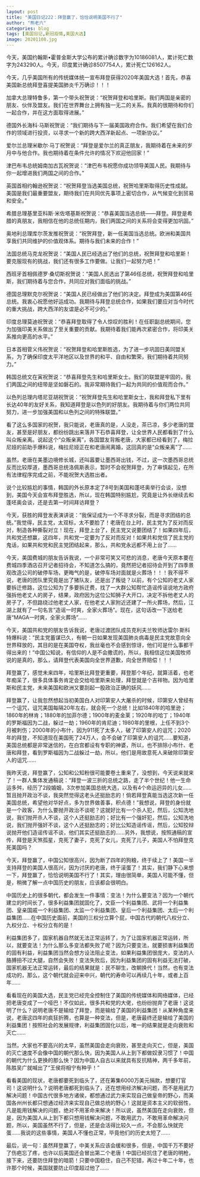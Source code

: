 ```yaml
---
layout: post
title: "美国日记222：拜登赢了，恰恰说明美国不行了"
author: "熊老六"
categories: blog
tags: [美国日记,新冠疫情,美国大选]
image: 20201108.jpg
---
```

今天，美国约翰斯•霍普金斯大学公布的累计确诊数字为10186081人，累计死亡数字为243290人。今天，印度累计确诊8507754人，累计死亡126162人。

今天，几乎美国所有的传统媒体统一宣布拜登获得2020年美国大选！首先，恭喜美国新总统拜登喜提美国肺炎千万确诊！！！

加拿大总理特鲁多，第一个带头祝贺说：“祝贺拜登和哈里斯。我们两国是亲密的朋友、伙伴及盟友。我们在世界舞台上拥有独一无二的关系。我真的很期待和你们一起合作，并在这方面取得进展。”

德国外长海科·马斯祝贺说：“我们期待与下一届美国政府合作。我们希望在我们合作的领域进行投资，以寻求一个新的跨大西洋新起点、一项新协议。”

爱尔兰总理米歇尔·马丁祝贺说：“拜登是爱尔兰的真正朋友，我期待着在未来的岁月中与他合作。我也期待着在条件允许的情况下欢迎他回家！”

津巴布韦总统姆南加古瓦祝贺说：“津巴布韦祝愿你成功领导美国人民。我期待与你一起增进我们两国之间的合作。”

英国首相约翰逊祝贺说：“祝贺拜登当选美国总统，祝贺哈里斯取得历史性成就。美国是我们最重要盟友，期待我们在共同优先事项上密切合作，从气候变化到贸易和安全。”

希腊总理基里亚科斯·米佐塔基斯祝贺说：“恭喜美国当选总统——拜登。拜登是希腊的真朋友，我相信在他的总统任期内，我们两国之间的关系将会变得更加巩固。”

奥地利总理库尔茨发推祝贺说：“祝贺拜登，新一任美国当选总统。欧洲和美国共享我们共同维护的价值观体系。期待与我们未来的合作！”

法国总统马克龙祝贺说：“美国人民已经选出了他们的总统，祝贺拜登和哈里斯！要克服现有的挑战，我们还有很多工作要做。让我们一起努力吧！”

西班牙首相佩德罗·桑切斯祝贺说：“美国人民选出了第46任总统，祝贺拜登和哈里斯，我们期待着与您合作，共同应对我们面临的挑战。”

德国总理默克尔祝贺说：“美国人民已经做出了他们的决定。拜登成为美国第46任总统。我衷心祝愿他好运成功。我期待与拜登总统合作，如果我们要应对当今时代的重大挑战，跨大西洋的友谊是必不可少的。”

印度总理莫迪祝贺说：“恭喜拜登取得了令人惊叹的胜利！在任职副总统期间，您为加强印美关系做出了至关重要的贡献。我期待着我们能再次紧密合作，将印美关系推向更高的水平。”

日本首相菅义伟祝贺说：“祝贺拜登和哈里斯胜选，为了进一步巩固日美同盟关系，为了确保印度太平洋地区以及世界的和平、自由和繁荣，我们期待着共同努力。”

韩国总统文在寅祝贺说：“恭喜拜登先生和哈里斯女士。我们的联盟是牢固的，我们两国之间的纽带是坚如磐石的。我非常期待我们一起为共同的价值观而合作。”

以色列总理内塔尼亚胡祝贺说：“祝贺拜登先生和哈里斯女士，我和拜登私下里有长达40年的友好关系，我知道拜登是以色列的好朋友。我期待着与你们两位共同努力，进一步加强美国和以色列之间的特殊联盟。”

看了这么多国家的祝贺，我只能说，老唐真的是，人没走，茶已凉，多少老唐的盟友，甚至是好朋友，都纷纷跳出来落井下石恭喜拜登，让全世界人民都看到了什么叫众叛亲离。说起这个“众叛亲离”，各国盟友背叛老唐，大家都已经看到了，梅拉尼娅的前助手爆料说，梅拉尼娅正在和老唐闹离婚，这回真的是“众叛亲离”了……

虽然，老唐在美墨边境修长城，还叫嚣要让墨西哥出钱，不过，这一次墨西哥总统反而比较厚道，墨西哥总统洛佩斯表示，暂时不会祝贺拜登，为了审慎起见，在所有法律程序完成之前，不能祝贺大选胜出者。

说个比较尴尬的事情，韩国的外长原本定了8号到美国和蓬呸奥举行会谈，没想到，美国今天会宣布拜登胜选，所以，现在韩国特别尴尬，究竟是让外长继续去和蓬呸奥会谈，还是去第一时间拜访拜登？

今天，获胜的拜登发表演讲说：“我保证成为一个不寻求分裂，而是寻求团结的总统。”我觉得，民主党，太双标，太不要脸了！老唐在台上时，民主党为了反对而反对，制造各种撕裂对立！现在，拜登上台了，民主党又说要团结了！如果四年后，共和党还想赢，这四年，共和党一定要为了反对而反对！如果共和党信了民主党的鬼话，如果共和党和民主党团结起来，那么，共和党永远都不用上台了……

今天，美国费城的朋友告诉我说，一个非常可笑又可悲的消息，老唐今天原本要在费城四季酒店召开记者招待会，不知道怎么搞的，竟然把记者招待会开到了四季景观改造公司的破停车场，更晦气的是，破停车场对面就是火葬场！！！我不得不说，老唐的团队里究竟是出了猪队友，还是出了叛徒？以前，有个公知的老丈人家要拆迁修路，这位公知为了多要拆迁费，找了一大群公知帮忙造谣传谣说地方政府强拆他老丈人的房子，结果，政府因为这位公知狮子大开口，决定不拆他老丈人的房子了，不但路绕过他老丈人家，在他老丈人家附近还建了一所火葬场，然后，江湖上就有了一句名言“造谣一时爽，全家火葬场”。现在，这句话改一下送给老唐“MAGA一时爽，全家火葬场”……

今天，美国共和党的朋友告诉我说，老唐过渡团队成员克利夫兰牧师达雷尔·斯科特爆料说：“民主党蓄谋已久，有朝一日如果发现美国肺炎病毒是民主党故意向全世界释放的，其目的是在美国夺权，我丝毫也不会感到惊讶，他们可是什么事都干得出来的！”中国公知说，有信仰的人是不会撒谎的，所以，我相信这位美国牧师说的是真的，那么，请拜登代表美国向全世界道歉，向全世界赔偿！！！

拜登赢了，感觉未来四年，哈里斯比拜登更重要，拜登那个年纪，就算活着，也老年痴呆了，很多具体事务肯定会交给哈里斯来处理，拜登就是个吉祥物。因为哈里斯和民主党，未来美国和欧洲又要刮起一股政治正确的妖风……

拜登赢了，让我忽然想起当初美国白人对印第安人大屠杀的时候，印第安人曾经有一个诅咒，诅咒美国每隔20年左右，就会死一个总统！比如1840年的哈里逊；1860年的林肯；1880年的加菲尔德；1900年的麦金莱；1920年的哈丁；1940年的罗斯福因为二战，躲过一劫；1960年的肯尼迪；1980年的里根，上任不到3个月被刺伤；2000年的小布什，因为911死了太多人，破了印第安人的诅咒；2020年的拜登，不知道现在美国死了24万人，会不会破了印第安人的诅咒……要知道，美国总统都是非常迷信的，在白宫都设有专职的神婆，所以，也不排除小布什、老唐和拜登，看到罗斯福因为二战躲过一劫，所以，他们是用故意死人来破除印第安人的诅咒……

我昨天说，拜登赢了，公知和公知粉很可能要卷土重来了，没想到，今天说来就来了！一群人集体发通稿说：“拜登一波三折的总统之路，走了半个世纪！他一生命运多舛，经历了2段婚姻，3次参加美国总统大选，以及有4个命运迥异的儿女……暂且抛开政治不谈，我突然觉得这老头还挺励志的！倘若拜登真能当选这次新一任美国总统，希望他对华好点，多为世界做善事，积点德！”我想说，拜登的身份就是一个政客，为什么要抛开政治不谈呢？这就好比有一个杀人犯，然后，公知洗地说，我们抛开杀人不谈，这个人还挺励志的；好比有一个强奸犯，然后，公知洗地说，我们抛开强奸不谈，这个人还挺励志的；好比公知造谣传谣，然后，公知狡辩说抛开他们造谣传谣不谈，他们其实还挺励志的……另外，我想说，按照通稿的宣传，拜登是天煞孤星，克死了妻子，克死了女儿，克死了儿子，美国人不怕拜登克死美国吗？

今天，拜登赢了，中国公知很高兴，因为断了四年的狗粮，终于续上了！美国一半支持拜登的美国人很高兴，因为讨厌的老唐，终于滚蛋了！其实，我们静下心来想一下，拜登赢了，恰恰说明美国不行了！其实，理由很简单，美国人可能不懂，但是，稍微了解一点中国历史的朋友，应该都会很明白。

中国历史上的很多朝代，都会发生一件事情：变法！为什么要变法？因为一个朝代建立的时间长了，很多利益集团就固化了，文臣一个利益集团、武将一个利益集团、皇亲国戚一个利益集团、太监一个利益集团、皇后一个利益集团、太后一个利益集团……在中国历史面前，美国的三权分立算个屁，中国古代的朝代八权分立、九权分立、十权分立有的是！

利益集团多了，国家机器自然就无法正常运转了，为了让国家机器正常运转，所以，就要变法！为什么那么多变法都失败了呢？因为只要变法，就要损害利益集团的固有利益，利益集团当然会想方设法阻止变法，如果利益集团很庞大，变法的人胳膊扭不过大腿，自然会失败！变法失败后，因为利益集团的固有利益无法打破，国家机器无法正常运转，最后的结果就是：民不聊生，改朝换代！当然，也有变法成功的，那么，这个朝代就会迎来中兴，朝代的寿命可以再续几十年，或者上百年……

看看现在的美国大选，民主党已经完全控制住了美国的传统媒体和网络媒体，已经把老唐变成了一个哑巴！不仅如此，很多共和党的大佬，也纷纷抛弃了老唐！这说明了什么？说明老唐不是输给了拜登，而是输给了美国的利益集团！从某种角度来说，老唐这四年的疯狂折腾，也算是一种变法，但是，老唐最终还是输给了美国的利益集团！按照社会的发展规律，利益集团固化以后，唯一的结果就是走向衰败和灭亡……

当然，大家也不要高兴的太早，虽然美国会走向衰败，甚至走向灭亡，但是，美国的灭亡速度不会像中国的朝代那么快，因为美国人从上到下都做奴隶习惯了！中国的朝代为什么更换的那么快？因为中国人自古以来就具有反抗精神，两千多年前，陈胜吴广就喊出了“王侯将相宁有种乎！”

看看美国的现状，老唐都要死到临头了，还在筹集6000万美元捐款，想要打官司！这说明什么？说明老唐都死到临头了，还在想用经济解决问题，而不是用武力解决问题！中国古代很多地方诸侯，都想通过武力来实现自己做皇帝的野心，而美国各州州长都只想通过经济来实现自己做总统的野心！这就是资本主义的软弱性，凡是能用钱解决的问题，绝对不用革命来解决！所以说，虽然美国在走向衰败，但是，因为美国人从上到下都只想用钱解决问题，不敢用武力，不敢用革命解决问题，所以，美国虽然不行了，但是，还是会活得比较久一点，不会那么快就完蛋……我说的这些事情，美国人不懂也正常，毕竟他们的历史太短了……

最后，说一句：虽然拜登赢了，中美关系应该会缓和很多，但是，中国千万不要好了伤疤忘了疼，也许以后美国还会冒出第二个老唐！中国已经抗住了老唐的明枪，接下来，还要防住拜登的暗箭！只要中国稳住，自己不犯错，再过十年二十年，也许那个时候，美国就要防止印度超过他了……​​​​